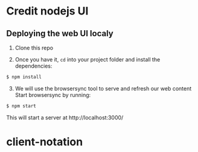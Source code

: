 # Credit nodejs UI

## Deploying the web UI localy

1. Clone this repo

2. Once you have it, `cd` into your project folder and install the dependencies:

```bash
$ npm install
```

3. We will use the browsersync tool to serve and refresh our web content
   Start browsersync by running:

```bash
$ npm start
```

This will start a server at http://localhost:3000/
# client-notation
